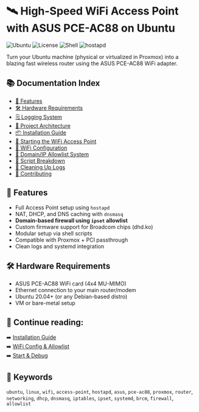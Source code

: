 # 🛰️ High-Speed WiFi Access Point with ASUS PCE-AC88 on Ubuntu
![Ubuntu](https://img.shields.io/badge/ubuntu-18.04%2B-blue)
![License](https://img.shields.io/badge/license-MIT-green)
![Shell](https://img.shields.io/badge/shell-bash-lightgrey)
![hostapd](https://img.shields.io/badge/hostapd-built--from--source-orange)

Turn your Ubuntu machine (physical or virtualized in Proxmox) into a blazing fast wireless router using the ASUS PCE-AC88 WiFi adapter.

## 📚 Documentation Index
- [🚀 Features](#features)
- [🛠️ Hardware Requirements](#hardware-requirements)
- [🗒️ Logging System](docs/logging.md)
- [🧱 Project Architecture](docs/architecture.md)
- [📦 Installation Guide](docs/installation.md)
- [📡 Starting the WiFi Access Point](docs/start.md)
- [📶 WiFi Configuration](docs/wifi-config.md)
- [🔐 Domain/IP Allowlist System](docs/allowlist.md)
- [🧪 Script Breakdown](docs/scripts.md)
- [🧼 Cleaning Up Logs](docs/cleanup.md)
- [🤝 Contributing](docs/contributing.md)

## 🚀 Features
- Full Access Point setup using `hostapd`
- NAT, DHCP, and DNS caching with `dnsmasq`
- **Domain-based firewall using `ipset` allowlist**
- Custom firmware support for Broadcom chips (dhd.ko)
- Modular setup via shell scripts
- Compatible with Proxmox + PCI passthrough
- Clean logs and systemd integration

## 🛠️ Hardware Requirements
- ASUS PCE-AC88 WiFi card (4x4 MU-MIMO)
- Ethernet connection to your main router/modem
- Ubuntu 20.04+ (or any Debian-based distro)
- VM or bare-metal setup

## 📖 Continue reading:
➡️ [Installation Guide](docs/installation.md)  
➡️ [WiFi Config & Allowlist](docs/wifi-config.md)  
➡️ [Start & Debug](docs/start.md)

## 🔖 Keywords
`ubuntu`, `linux`, `wifi`, `access-point`, `hostapd`, `asus`, `pce-ac88`, `proxmox`, `router`, `networking`, `dhcp`, `dnsmasq`, `iptables`, `ipset`, `systemd`, `brcm`, `firewall`, `allowlist`
